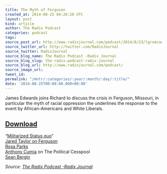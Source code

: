 ```yaml
---
title: The Myth of Ferguson
created_at: 2014-08-25 04:26:20 UTC
layout: post
kind: article
author: The Radix Podcast
categories: podcast
tags: 
source_post_url: http://www.radixjournal.com/podcast/2014/8/23/lgrxmcaoox0r5ua1iebpp042bsh4vt
source_twitter_url: http://twitter.com/RadixJournal
source_twitter: RadixJournal
source_blog_name: The Radix Podcast -Radix Journal
source_blog_slug: the-radix-podcast-radix-journal
source_blog_url: http://www.radixjournal.com/podcast/
source_image_url: 
tweet_id: 
permalink: "/mntr/:categories/:year/:month/:day/:title/"
date: '2014-08-25T00:00:00.000+00:00'
---
```

<p>James Edwards joins Richard to discuss the crisis in Ferguson, Missouri, in particular the myth of racial oppression the underlines the response to the event by African-Americans and White Liberals. </p>



<h2><a href="https://soundcloud.com/radixjournal/the-myth-of-ferguson">Download</a></h2>
<p>“<a href="http://www.radixjournal.com/journal/2014/8/18/militarized-status-quo">Militarized Status quo</a>” <br />
<a href="http://www.amren.com/news/2014/08/to-understand-the-ferguson-riots-look-to-africa/">Jared Taylor on Ferguson</a> <br />
<a href="http://www.amren.com/news/2009/05/a_curious_madne/">Rosa Parks</a> <br />
<a href="http://en.wikipedia.org/wiki/Opie_and_Anthony#Cumia_firing">Anthony Cumia</a> on The Political Cesspool <br />
<a href="http://www.dailymail.co.uk/news/article-2695415/Sean-Bergin-comments-young-black-men-appears-Fox-News-saying-knew-consequences.html">Sean Bergin</a></p><div class="">
    <i>Source: <a href="http://www.radixjournal.com/podcast/">The Radix Podcast -Radix Journal</a></i>
</div>
